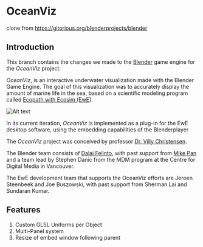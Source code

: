 OceanViz
========

clone from https://gitorious.org/blenderprojects/blender

Introduction
------------
This branch contains the changes we made to the [Blender](http://www.blender.org/) game engine for the *OceanViz* project.

*OceanViz*, is an interactive underwater visualization made with the Blender Game Engine.
The goal of this visualization was to accurately display the amount of marine life in the sea,
based on a scientific modeling program called [Ecopath with Ecosim (EwE)](http://www.ecopath.org/).

![Alt text](http://dalaifelinto.com/ftp/EwEOceanVizPlugIn.jpg "OceanViz © UBC Fisheries Centre; EwE Plugin Jeroen Steenbeek and Dalai Felinto")

In its current iteration, *OceanViz* is implemented as a plug-in for the EwE desktop software,
using the embedding capabilities of the Blenderplayer

The *OceanViz* project was conceived by professor [Dr. Villy Christensen](http://www.fisheries.ubc.ca/faculty-staff/villy-christensen).

The Blender team consists of [Dalai Felinto](http://www.dalaifelinto.com/),
with past support from [Mike Pan](http://www.mikepan.com/) and a team lead by Stephen Danic
from the MDM program at the Centre for Digital Media in Vancouver.

The EwE development team that supports the OceanViz efforts are Jeroen Steenbeek and Joe Buszowski,
with past support from Sherman Lai and Sundaran Kumar.

Features
--------
 1. Custom GLSL Uniforms per Object
 2. Multi-Panel system
 3. Resize of embed window following parent
